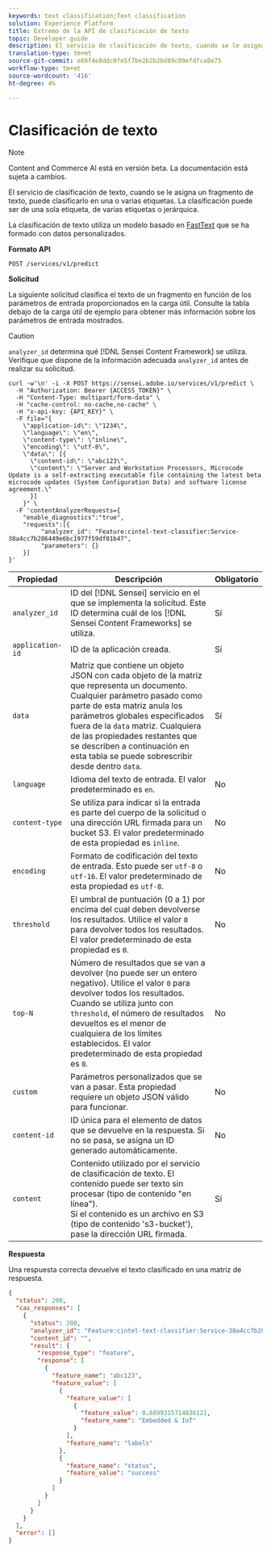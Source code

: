 ```yaml
---
keywords: text classification;Text classification
solution: Experience Platform
title: Extremo de la API de clasificación de texto
topic: Developer guide
description: El servicio de clasificación de texto, cuando se le asigna un fragmento de texto, puede clasificarlo en una o varias etiquetas. La clasificación puede ser de una sola etiqueta, de varias etiquetas o jerárquica.
translation-type: tm+mt
source-git-commit: e69f4e8ddc0fe5f7be2b2b2bd89c09efdfca8e75
workflow-type: tm+mt
source-wordcount: '416'
ht-degree: 4%

---
```



# Clasificación de texto

>[!NOTE]
>
>Content and Commerce AI está en versión beta. La documentación está sujeta a cambios.

El servicio de clasificación de texto, cuando se le asigna un fragmento de texto, puede clasificarlo en una o varias etiquetas. La clasificación puede ser de una sola etiqueta, de varias etiquetas o jerárquica.

La clasificación de texto utiliza un modelo basado en [FastText](https://fasttext.cc/) que se ha formado con datos personalizados.

**Formato API**

```http
POST /services/v1/predict
```

**Solicitud**

La siguiente solicitud clasifica el texto de un fragmento en función de los parámetros de entrada proporcionados en la carga útil. Consulte la tabla debajo de la carga útil de ejemplo para obtener más información sobre los parámetros de entrada mostrados.

>[!CAUTION]
>
>`analyzer_id` determina qué [!DNL Sensei Content Framework] se utiliza. Verifique que dispone de la información adecuada `analyzer_id` antes de realizar su solicitud.

```SHELL
curl -w'\n' -i -X POST https://sensei.adobe.io/services/v1/predict \
  -H "Authorization: Bearer {ACCESS_TOKEN}" \
  -H "Content-Type: multipart/form-data" \
  -H "cache-control: no-cache,no-cache" \
  -H "x-api-key: {API_KEY}" \
  -F file="{
    \"application-id\": \"1234\", 
    \"language\": \"en\", 
    \"content-type\": \"inline\", 
    \"encoding\": \"utf-8\", 
    \"data\": [{
      \"content-id\": \"abc123\", 
      \"content\": \"Server and Workstation Processors, Microcode Update is a self-extracting executable file containing the latest beta microcode updates (System Configuration Data) and software license agreement.\"
      }]
    }" \
  -F 'contentAnalyzerRequests={
    "enable_diagnostics":"true",
    "requests":[{
         "analyzer_id": "Feature:cintel-text-classifier:Service-38a4cc7b286449e6bc1977f59df01b47",
         "parameters": {}
    }]
}'
```

| Propiedad | Descripción | Obligatorio |
| --- | --- | --- |
| `analyzer_id` | ID del [!DNL Sensei] servicio en el que se implementa la solicitud. Este ID determina cuál de los [!DNL Sensei Content Frameworks] se utiliza. | Sí |
| `application-id` | ID de la aplicación creada. | Sí |
| `data` | Matriz que contiene un objeto JSON con cada objeto de la matriz que representa un documento. Cualquier parámetro pasado como parte de esta matriz anula los parámetros globales especificados fuera de la `data` matriz. Cualquiera de las propiedades restantes que se describen a continuación en esta tabla se puede sobrescribir desde dentro `data`. | Sí |
| `language` | Idioma del texto de entrada. El valor predeterminado es `en`. | No |
| `content-type` | Se utiliza para indicar si la entrada es parte del cuerpo de la solicitud o una dirección URL firmada para un bucket S3. El valor predeterminado de esta propiedad es `inline`. | No |
| `encoding` | Formato de codificación del texto de entrada. Esto puede ser `utf-8` o `utf-16`. El valor predeterminado de esta propiedad es `utf-8`. | No |
| `threshold` | El umbral de puntuación (0 a 1) por encima del cual deben devolverse los resultados. Utilice el valor `0` para devolver todos los resultados. El valor predeterminado de esta propiedad es `0`. | No |
| `top-N` | Número de resultados que se van a devolver (no puede ser un entero negativo). Utilice el valor `0` para devolver todos los resultados. Cuando se utiliza junto con `threshold`, el número de resultados devueltos es el menor de cualquiera de los límites establecidos. El valor predeterminado de esta propiedad es `0`. | No |
| `custom` | Parámetros personalizados que se van a pasar. Esta propiedad requiere un objeto JSON válido para funcionar. | No |
| `content-id` | ID única para el elemento de datos que se devuelve en la respuesta. Si no se pasa, se asigna un ID generado automáticamente. | No |
| `content` | Contenido utilizado por el servicio de clasificación de texto. El contenido puede ser texto sin procesar (tipo de contenido &quot;en línea&quot;). <br> Si el contenido es un archivo en S3 (tipo de contenido &#39;s3-bucket&#39;), pase la dirección URL firmada. | Sí |

**Respuesta**

Una respuesta correcta devuelve el texto clasificado en una matriz de respuesta.

```json
{
  "status": 200,
  "cas_responses": [
    {
      "status": 200,
      "analyzer_id": "Feature:cintel-text-classifier:Service-38a4cc7b286449e6bc1977f59df01b47",
      "content_id": "",
      "result": {
        "response_type": "feature",
        "response": [
          {
            "feature_name": "abc123",
            "feature_value": [
              {
                "feature_value": [
                  {
                    "feature_value": 0.6899315714836121,
                    "feature_name": "Embedded & IoT"
                  }
                ],
                "feature_name": "labels"
              },
              {
                "feature_name": "status",
                "feature_value": "success"
              }
            ]
          }
        ]
      }
    }
  ],
  "error": []
}
```
